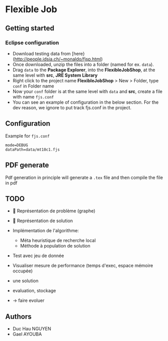 # Flexible Job

## Getting started
### Eclipse configuration
* Download testing data from [here}(http://people.idsia.ch/~monaldo/fjsp.html)
* Once downloaded, unzip the files into a folder (named for ex. `data`).
* Drag `data` to the **Package Explorer**, into the **FlexibleJobShop**, at the same level with **src**, **JRE System Library**
* Right click to the project name **FlexibleJobShop** > New > Folder, type `conf` in Folder name
* Now your `conf` folder is at the same level with `data` and **src**, create a file with name `fjs.conf`
* You can see an example of configuration in the below section. For the dev reason, we ignore to put track fjs.conf in the project.

## Configuration
Example for `fjs.conf`
```
mode=DEBUG
dataPath=data/mt10c1.fjs
```

## PDF generate
Pdf generation in principle will generate a `.tex` file and then compile the file in pdf

## TODO
* :poop: Représentation de problème (graphe)
* :poop: Représentation de solution
* Implémentation de l'algorithme:
	* Méta heuristique de recherche local
	* Méthode à population de solution
* Test avec jeu de donnée
* Visualiser mesure de performance (temps d'exec, espace mémoire occupée)

* une solution
* evaluation, stockage
* -> faire evoluer

## Authors
* Duc Hau NGUYEN
* Gael AYOUBA